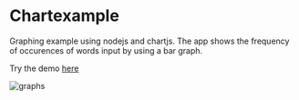 # Chartexample

Graphing example using nodejs and chartjs. The app shows the frequency of occurences of words input by using a bar graph.

Try the demo [here](https://chartexample1.herokuapp.com/)

![graphs](https://user-images.githubusercontent.com/15314851/61008448-8028c980-a33d-11e9-9d9f-c827c1ec2399.png)
